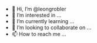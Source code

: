 - 👋 Hi, I’m @leongrobler
- 👀 I’m interested in ...
- 🌱 I’m currently learning ...
- 💞️ I’m looking to collaborate on ...
- 📫 How to reach me ...

<!---
leongrobler/leongrobler is a ✨ special ✨ repository because its `README.md` (this file) appears on your GitHub profile.
You can click the Preview link to take a look at your changes.
--->
